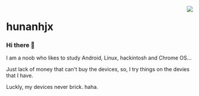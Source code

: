 <a href="#">
<img align="right" src="https://github-readme-stats.vercel.app/api?username=hunanhjx&show_icons=true&hide_border=true&icon_color=000&title_color=000&include_all_commits_disable=false&custom_title=hunanhjx's card&count_private=true">
</a>

# hunanhjx

### Hi there 👋

I am a noob who likes to study Android, Linux, hackintosh and Chrome OS...

Just lack of money that can't buy the devices, so, I try things on the devies that I have.

Luckly, my devices never brick. haha.

<!--
**hunanhjx/hunanhjx** is a ✨ _special_ ✨ repository because its `README.md` (this file) appears on your GitHub profile.

Here are some ideas to get you started:

- 🔭 I’m currently working on ...
- 🌱 I’m currently learning ...
- 👯 I’m looking to collaborate on ...
- 🤔 I’m looking for help with ...
- 💬 Ask me about ...
- 📫 How to reach me: ...
- 😄 Pronouns: ...
- ⚡ Fun fact: ...
-->
